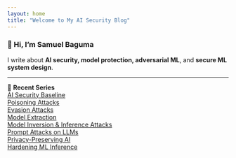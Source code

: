 ```yaml
---
layout: home
title: "Welcome to My AI Security Blog"
---
```


### 👋 Hi, I’m Samuel Baguma  
I write about **AI security, model protection, adversarial ML**, and **secure ML system design**.

---

🧠 **Recent Series**  
[AI Security Baseline](/blog/ai-security-baseline)  
[Poisoning Attacks](/blog/poisoning-attacks)  
[Evasion Attacks](/blog/evasion-attacks)  
[Model Extraction](/blog/model-extraction)  
[Model Inversion & Inference Attacks](/blog/model-inversion-inference)  
[Prompt Attacks on LLMs](/blog/prompt-attacks-llms)  
[Privacy-Preserving AI](/blog/privacy-preserving-ai)  
[Hardening ML Inference](/blog/hardening-ml-inference)
